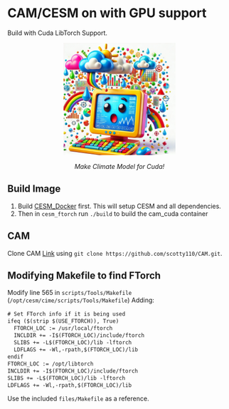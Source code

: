 # CAM/CESM on with GPU support 
Build with Cuda LibTorch Support.

<div style="text-align: center;">
  <img src="images/climate_computer.jpg" style="width:50%;">
  <p><em>Make Climate Model for Cuda!</em></p>
</div>

## Build Image
1. Build [CESM_Docker](https://github.com/scotty110/CESM_Docker) first. This will setup CESM and all dependencies. 
2. Then in `cesm_ftorch` run `./build` to build the cam_cuda container

## CAM
Clone CAM [Link](https://github.com/scotty110/CAM) using `git clone https://github.com/scotty110/CAM.git`. 

## Modifying Makefile to find FTorch
Modify line 565 in `scripts/Tools/Makefile` (`/opt/cesm/cime/scripts/Tools/Makefile`)
Adding: 

```
# Set FTorch info if it is being used
ifeq ($(strip $(USE_FTORCH)), True)
  FTORCH_LOC := /usr/local/ftorch
  INCLDIR += -I$(FTORCH_LOC)/include/ftorch
  SLIBS += -L$(FTORCH_LOC)/lib -lftorch
  LDFLAGS += -Wl,-rpath,$(FTORCH_LOC)/lib
endif
FTORCH_LOC := /opt/libtorch
INCLDIR += -I$(FTORCH_LOC)/include/ftorch
SLIBS += -L$(FTORCH_LOC)/lib -lftorch
LDFLAGS += -Wl,-rpath,$(FTORCH_LOC)/lib
```
Use the included `files/Makefile` as a reference.

